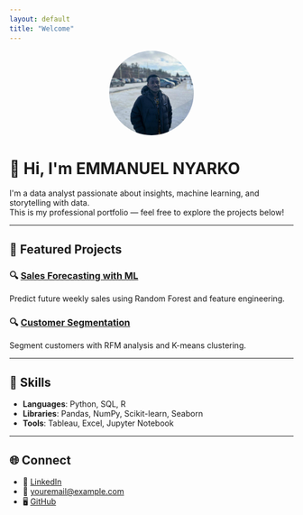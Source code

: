 ```yaml
---
layout: default
title: "Welcome"
---
```


<p align="center">
  <img src="assets/profile.jpeg" width="150" height="150" style="border-radius: 50%; object-fit: cover;" alt="Profile Picture"/>
</p>

# 👋 Hi, I'm EMMANUEL NYARKO

I'm a data analyst passionate about insights, machine learning, and storytelling with data.  
This is my professional portfolio — feel free to explore the projects below!

---

## 📂 Featured Projects

### 🔍 [Sales Forecasting with ML](projects/sales-forecasting.md)
Predict future weekly sales using Random Forest and feature engineering.

### 🔍 [Customer Segmentation](projects/customer-segmentation.md)
Segment customers with RFM analysis and K-means clustering.

---

## 🧠 Skills

- **Languages**: Python, SQL, R  
- **Libraries**: Pandas, NumPy, Scikit-learn, Seaborn  
- **Tools**: Tableau, Excel, Jupyter Notebook

---

## 🌐 Connect

- 💼 [LinkedIn](https://linkedin.com/in/yourname)
- 📧 [youremail@example.com](mailto:youremail@example.com)
- 🖥️ [GitHub](https://github.com/yourusername)
